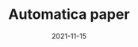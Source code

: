 ---
id: 202111Automatica
title: Automatica paper
excerpt: Paper on inverse reinforcement learning accepted for publication in Automatica
date: 2021-11-15
exturl: https://arxiv.org/abs/2008.08972
---